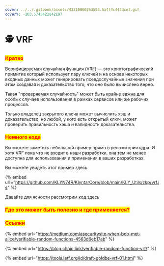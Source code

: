 ```yaml
---
cover: ../../.gitbook/assets/43310060263553.5a4f4c443dce3.gif
coverY: -103.5745422842197
---
```


# 🕵 VRF

### <mark style="color:red;">**Кратко**</mark>

Верифицируемая случайная функция (VRF) — это криптографический примитив который использует пару ключей и на основе некоторых входных данных может генерировать псевдослучайные значения при этом создавая и доказательство того, что оно было вычислено верно.

Такая "проверяемая случайность" может быть крайне важна для особых случаев использования в рамках сервисов или же рабочих процессов.

Только владелец закрытого ключа может вычислить хэш и доказательство, но любой, у кого есть открытый ключ, может проверить правильность хэша и валидность доказательства.

### <mark style="color:red;">**Немного кода**</mark>

Вы можете заметить небольшой пример прямо в репозитории ядра. И хотя VRF пока что не входит в наши разработки, она тем не менее доступна для использования и применения в ваших разработках.

Вы можете увидеть этот пример здесь

{% embed url="https://github.com/KLYN74R/KlyntarCore/blob/main/KLY_Utils/zkp/vrf.js" %}

Давайте для ясности рассмотрим код здесь





### <mark style="color:red;">**Где это может быть полезно и где применяется?**</mark>

### <mark style="color:red;">**Ссылки**</mark>

{% embed url="https://medium.com/asecuritysite-when-bob-met-alice/verifiable-random-functions-4563d6eb17ab" %}

{% embed url="https://blog.chain.link/verifiable-random-function-vrf/" %}

{% embed url="https://tools.ietf.org/id/draft-goldbe-vrf-01.html" %}
